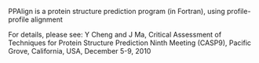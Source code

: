 PPAlign is a protein structure prediction program (in Fortran), using profile-profile alignment

For details, please see:
Y Cheng and J Ma, Critical Assessment of Techniques for Protein Structure Prediction Ninth Meeting (CASP9), Pacific Grove, California, USA, December 5-9, 2010
